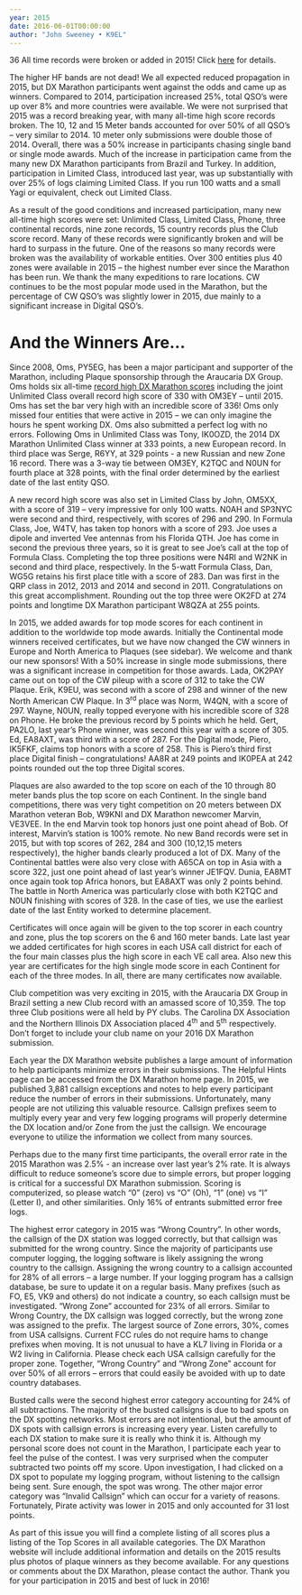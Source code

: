 ```yaml
---
year: 2015
date: 2016-06-01T00:00:00
author: "John Sweeney • K9EL"
---
```


36 All time records were broken or added in 2015!
Click [here](records) for details.

The higher HF bands are not dead! We all
expected reduced propagation in 2015, but DX Marathon participants went
against the odds and came up as winners. Compared to 2014, participation
increased 25%, total QSO’s were up over 8% and more countries were
available. We were not surprised that 2015 was a record breaking year, with
many all-time high score records broken. The 10, 12 and 15 Meter bands
accounted for over 50% of all QSO’s – very similar to 2014. 10 meter only
submissions were double those of 2014. Overall, there was a 50% increase in
participants chasing single band or single mode awards. Much of the
increase in participation came from the many new DX Marathon participants
from Brazil and Turkey. In addition, participation in Limited Class,
introduced last year, was up substantially with over 25% of logs claiming
Limited Class. If you run 100 watts and a small Yagi or equivalent, check
out Limited Class.


As a result of the good conditions and
increased participation, many new all-time high scores were set: Unlimited
Class, Limited Class, Phone, three continental records, nine zone records,
15 country records plus the Club score record. Many of these records were
significantly broken and will be hard to surpass in the future. One of the
reasons so many records were broken was the availability of workable
entities. Over 300 entities plus 40 zones were available in 2015 – the
highest number ever since the Marathon has been run. We thank the many
expeditions to rare locations. CW continues to be the most popular mode
used in the Marathon, but the percentage of CW QSO’s was slightly lower in
2015, due mainly to a significant increase in Digital QSO’s.

# And the Winners Are…

Since 2008, Oms, PY5EG, has been a major
participant and supporter of the Marathon, including Plaque sponsorship
through the Araucaria DX Group. Oms holds six all-time [record high DX
Marathon scores](records)
including the joint Unlimited Class overall record high score of 330 with
OM3EY – until 2015. Oms has set the bar very high with an incredible score
of 336! Oms only missed four entities that were active in 2015 – we can
only imagine the hours he spent working DX. Oms also submitted a perfect
log with no errors. Following Oms in Unlimited Class was Tony, IK0OZD, the
2014 DX Marathon Unlimited Class winner at 333 points, a new European
record. In third place was Serge, R6YY, at 329 points - a new Russian and
new Zone 16 record. There was a 3-way tie between OM3EY, K2TQC and N0UN for
fourth place at 328 points, with the final order determined by the earliest
date of the last entity QSO.

A new record high score was also set in
Limited Class by John, OM5XX, with a score of 319 – very impressive for only
100 watts. N0AH and SP3NYC were second and third, respectively, with scores
of 296 and 290. In Formula Class, Joe, W4TV, has taken top honors with a
score of 293. Joe uses a dipole and inverted Vee antennas from his Florida
QTH. Joe has come in second the previous three years, so it is great to see
Joe’s call at the top of Formula Class. Completing the top three positions
were N4RI and W2NK in second and third place, respectively. In the 5-watt
Formula Class, Dan, WG5G retains his first place title with a score of
283. Dan was first in the QRP class in 2012, 2013 and 2014 and second in
2011. Congratulations on this great accomplishment. Rounding out the top
three were OK2FD at 274 points and longtime DX Marathon participant W8QZA at
255 points.


In 2015, we added awards for top mode
scores for each continent in addition to the worldwide top mode awards.
Initially the Continental mode winners received certificates, but we have
now changed the CW winners in Europe and North America to Plaques (see
sidebar). We welcome and thank our new sponsors! With a 50% increase in
single mode submissions, there was a significant increase in competition for
those awards. Lada, OK2PAY came out on top of the CW pileup with a score of
312 to take the CW Plaque. Erik, K9EU, was second with a score of 298 and
winner of the new North American CW Plaque. In 3<sup>rd</sup> place was
Norm, W4QN, with a score of 297. Wayne, N0UN, really topped everyone with
his incredible score of 328 on Phone. He broke the previous record by 5
points which he held. Gert, PA2LO, last year’s Phone winner, was second
this year with a score of 305. Ed, EA8AXT, was third with a score of 287.
For the Digital mode, Piero, IK5FKF, claims top honors with a score of 258.
This is Piero’s third first place Digital finish – congratulations! AA8R at
249 points and IK0PEA at 242 points rounded out the top three Digital
scores.

Plaques are also awarded to the top score
on each of the 10 through 80 meter bands plus the top score on each
Continent. In the single band competitions, there was very tight
competition on 20 meters between DX Marathon veteran Bob, W9KNI and DX
Marathon newcomer Marvin, VE3VEE. In the end Marvin took top honors just
one point ahead of Bob. Of interest, Marvin’s station is 100% remote. No
new Band records were set in 2015, but with top scores of 262, 284 and 300
(10,12,15 meters respectively), the higher bands clearly produced a lot of
DX. Many of the Continental battles were also very close with A65CA on top
in Asia with a score 322, just one point ahead of last year’s winner
JE1FQV. Dunia, EA8MT once again took top Africa honors, but EA8AXT was only
2 points behind. The battle in North America was particularly close with
both K2TQC and N0UN finishing with scores of 328. In the case of ties, we
use the earliest date of the last Entity worked to determine placement.

Certificates will once again will be
given to the top scorer in each country and zone, plus the top scorers on
the 6 and 160 meter bands. Late last year we added certificates for high
scores in each USA call district for each of the four main classes plus the
high score in each VE call area. Also new this year are certificates for
the high single mode score in each Continent for each of the three modes.
In all, there are many certificates now available.


Club competition was very exciting in
2015, with the Araucaria DX Group in Brazil setting a new Club record with
an amassed score of 10,359. The top three Club positions were all held by
PY clubs. The Carolina DX Association and the Northern Illinois DX
Association placed 4<sup>th</sup> and 5<sup>th</sup> respectively. Don’t
forget to include your club name on your 2016 DX Marathon submission.


Each year the DX Marathon website
publishes a large amount of information to help participants minimize errors
in their submissions. The Helpful Hints page can be accessed from the DX
Marathon home page. In 2015, we published 3,881 callsign exceptions and
notes to help every participant reduce the number of errors in their
submissions. Unfortunately, many people are not utilizing this valuable
resource. Callsign prefixes seem to multiply every year and very few
logging programs will properly determine the DX location and/or Zone from
the just the callsign. We encourage everyone to utilize the information we
collect from many sources.


Perhaps due to the many first time
participants, the overall error rate in the 2015 Marathon was 2.5% - an
increase over last year’s 2% rate. It is always difficult to reduce
someone’s score due to simple errors, but proper logging is critical for a
successful DX Marathon submission. Scoring is computerized, so please watch
“0” (zero) vs “O” (Oh), “1” (one) vs “I” (Letter I), and other
similarities. Only 16% of entrants submitted error free logs.


The highest error category in 2015 was
“Wrong Country”. In other words, the callsign of the DX station was logged
correctly, but that callsign was submitted for the wrong country. Since the
majority of participants use computer logging, the logging software is
likely assigning the wrong country to the callsign. Assigning the wrong
country to a callsign accounted for 28% of all errors – a large number. If
your logging program has a callsign database, be sure to update it on a
regular basis. Many prefixes (such as FO, E5, VK9 and others) do not
indicate a country, so each callsign must be investigated. “Wrong Zone”
accounted for 23% of all errors. Similar to Wrong Country, the DX callsign
was logged correctly, but the wrong zone was assigned to the prefix. The
largest source of Zone errors, 30%, comes from USA callsigns. Current FCC
rules do not require hams to change prefixes when moving. It is not unusual
to have a KL7 living in Florida or a W2 living in California. Please check
each USA callsign carefully for the proper zone. Together, “Wrong Country”
and “Wrong Zone” account for over 50% of all errors – errors that could
easily be avoided with up to date country databases.


Busted calls were the second highest
error category accounting for 24% of all subtractions. The majority of the
busted callsigns is due to bad spots on the DX spotting networks. Most
errors are not intentional, but the amount of DX spots with callsign errors
is increasing every year. Listen carefully to each DX station to make sure
it is really who think it is. Although my personal score does not count in
the Marathon, I participate each year to feel the pulse of the contest. I
was very surprised when the computer subtracted two points off my score.
Upon investigation, I had clicked on a DX spot to populate my logging
program, without listening to the callsign being sent. Sure enough, the spot
was wrong. The other major error category was “Invalid Callsign” which can
occur for a variety of reasons. Fortunately, Pirate activity was lower in
2015 and only accounted for 31 lost points.


As part of this issue you will find a
complete listing of all scores plus a listing of the Top Scores in all
available categories. The DX Marathon website will include additional
information and details on the 2015 results plus photos of plaque winners as
they become available. For any questions or comments about the DX Marathon,
please contact the author. Thank you for your participation in 2015 and
best of luck in 2016!

